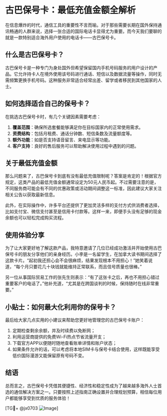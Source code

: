 # 古巴保号卡：最低充值金额全解析

在信息爆炸的时代，通信工具的重要性不言而喻。对于那些需要长期在国外保持通讯畅通的人群来说，选择一张合适的国际电话卡显得尤为重要。而今天我们要聊的就是一款特别适合海外用户使用的电话卡——古巴保号卡。

## 什么是古巴保号卡？

古巴保号卡是一种专门为身处国外但希望保留国内手机号码服务的用户设计的产品。它允许持卡人在境外使用该号码进行通话、短信以及数据流量等操作，同时无需频繁更换手机号码。这种服务非常适合经常出差、留学或者移民到其他国家的人士。

## 如何选择适合自己的保号卡？

在挑选古巴保号卡时，有几个关键因素需要考虑：
1. **覆盖范围**：确保所选套餐能够满足你在目标国家内的正常使用需求。
2. **资费结构**：包括月租费、通话分钟数、短信条数及流量额度等。
3. **额外功能**：如是否支持语音留言、来电显示等功能。
4. **客户支持**：良好的售后服务可以帮助解决使用过程中遇到的问题。

## 关于最低充值金额

那么问题来了，古巴保号卡到底有没有最低充值限制呢？答案是肯定的！根据官方规定，这类产品的最低充值金额通常设定为50元人民币起。不过需要注意的是，不同服务商可能会有不同的优惠政策或活动期间调整这一标准，因此建议大家关注相关公告以获取最新信息。

此外，在实际操作中，许多平台还提供了更加灵活多样的支付方式供消费者选择，比如支付宝、微信支付甚至是信用卡付款等。这样一来，即便手头没有足够的现金余额也可以轻松完成购买流程。

## 使用体验分享

为了让大家更好地了解这款产品，我特意邀请了几位已经成功激活并开始使用古巴保号卡的朋友分享他们的亲身经历。小李是一名留学生，在加拿大读书期间选择了这款卡片。“起初我还担心会不会很麻烦，结果发现根本不用担心！”她笑着说道，“每个月只要花几十块钱就能维持正常联系，而且信号质量也很棒。”

另一位从事国际贸易工作的张先生则表示：“有了这张卡之后，再也不用担心错过重要客户的电话了。”他补充道，“尤其是在跨国谈判的时候，保持随时在线非常重要。”

## 小贴士：如何最大化利用你的保号卡？

最后给大家几点实用的小建议来帮助您更好地管理您的古巴保号卡账户：

1. 定期检查剩余余额，并及时续费以免断网；
2. 利用运营商提供的免费Wi-Fi热点节省流量开支；
3. 下载官方APP以便随时随地查看账单详情和账户状态；
4. 如果条件允许的话，可以考虑将本地SIM卡与保号卡结合使用，这样既能享受低价国际漫游又能保留原有号码不变。

## 结语

总而言之，古巴保号卡凭借其便捷性、经济性和稳定性成为了越来越多海外人士首选的通信解决方案之一。只要按照上述指南正确设置并合理规划预算，相信每位用户都能够享受到优质的服务体验！

[TG💪+ @jx0703 ![Image](https://github.com/user-attachments/assets/dbca1d08-cadb-493c-b0ec-ad6f7a83f270)]